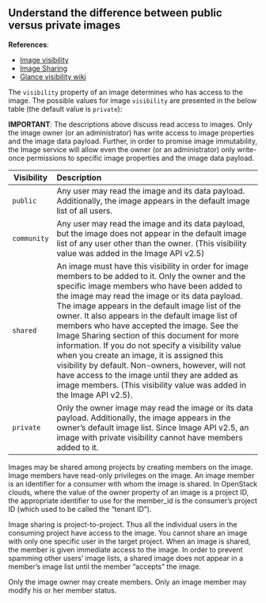 ## Understand the difference between public versus private images

__References__: 
  * [Image visibility](https://docs.openstack.org/api-ref/image/v2/index.html#general-information)
  * [Image Sharing](https://docs.openstack.org/image-guide/share-images.html)
  * [Glance visibility wiki](https://wiki.openstack.org/wiki/Glance-v2-community-image-visibility-design)

The `visibility` property of an image determines who has access to the image. 
The possible values for image `visibility` are presented in the below table
(the default value is `private`):

__IMPORTANT__: The descriptions above discuss read access to images. Only the 
image owner (or an administrator) has write access to image properties and the 
image data payload. Further, in order to promise image immutability, the Image 
service will allow even the owner (or an administrator) only write-once 
permissions to specific image properties and the image data payload.

| Visibility                | Description                                     |
| ------------------------- | :-----------------------------------------------| 
| `public`                  | Any user may read the image and its data payload. Additionally, the image appears in the default image list of all users.|
| `community`               | Any user may read the image and its data payload, but the image does not appear in the default image list of any user other than the owner. (This visibility value was added in the Image API v2.5)|
| `shared`                  | An image must have this visibility in order for image members to be added to it. Only the owner and the specific image members who have been added to the image may read the image or its data payload. The image appears in the default image list of the owner. It also appears in the default image list of members who have accepted the image. See the Image Sharing section of this document for more information. If you do not specify a visibility value when you create an image, it is assigned this visibility by default. Non-owners, however, will not have access to the image until they are added as image members. (This visibility value was added in the Image API v2.5). |
| `private`                 | Only the owner image may read the image or its data payload. Additionally, the image appears in the owner’s default image list. Since Image API v2.5, an image with private visibility cannot have members added to it. |

Images may be shared among projects by creating members on the image. Image 
members have read-only privileges on the image. An image member is an identifier 
for a consumer with whom the image is shared. In OpenStack clouds, where the 
value of the owner property of an image is a project ID, the appropriate 
identifier to use for the member_id is the consumer’s project ID (which used to 
be called the “tenant ID”).

Image sharing is project-to-project. Thus all the individual users in the 
consuming project have access to the image. You cannot share an image with 
only one specific user in the target project. When an image is shared, the 
member is given immediate access to the image. In order to prevent spamming 
other users’ image lists, a shared image does not appear in a member’s image 
list until the member “accepts” the image.

Only the image owner may create members. Only an image member may modify his 
or her member status.
